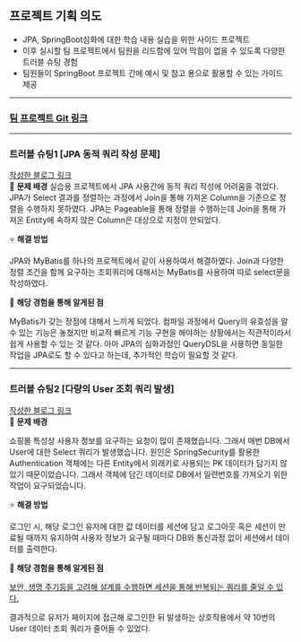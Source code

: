 ## 프로젝트 기획 의도
* JPA, SpringBoot심화에 대한 학습 내용 실습을 위한 사이드 프로젝트
* 이후 실시할 팀 프로젝트에서 팀원을 리드함에 있어 막힘이 없을 수 있도록 다양한 트러블 슈팅 경험
* 팀원들이 SpringBoot 프로젝트 간에 예시 및 참고 용으로 활용할 수 있는 가이드 제공  

<hr>

### <a href="https://github.com/Kim-soung-won/Team_Idle/tree/Readme">팀 프로젝트 Git 링크</a>  

<hr>

### 트러블 슈팅1 [JPA 동적 쿼리 작성 문제]
<a href="https://rlatmddnjs0103.tistory.com/214">작성한 블로그 링크</a>  
🚨 **문제 배경**
실습용 프로젝트에서 JPA 사용간에 동적 쿼리 작성에 어려움을 겪었다. JPA가 Select 결과를 정렬하는 과정에서 Join을 통해 가져온 Column을 기준으로 정렬을 수행하지 못하였다.
JPA는 Pageable을 통해 정렬을 수행하는데 Join을 통해 가져온 Entity에 속하지 않은 Column은 대상으로 지정이 안되었다.

⭐️ **해결 방법**

JPA와 MyBatis를 하나의 프로젝트에서 같이 사용하여서 해결하였다. Join과 다양한 정렬 조건을 함께 요구하는 조회쿼리에 대해서는 MyBatis를 사용하여 따로 select문을 작성하였다.

🤩 **해당 경험을 통해 알게된 점**

MyBatis가 갖는 장점에 대해서 느끼게 되었다. 컴파일 과정에서 Query의 유효성을 알 수 있는 기능은 놓쳤지만 비교적 빠르게 기능 구현을 해야하는 상황에서는 직관적이라서 쉽게 사용할 수 있는 것 같다. 아마 JPA의 심화과정인 QueryDSL을 사용하면 동일한 작업을 JPA로도 할 수 있다고 하는데, 추가적인 학습이 필요할 것 같다.  

<hr>

### 트러블 슈팅2 [다량의 User 조회 쿼리 발생]
<a href="https://rlatmddnjs0103.tistory.com/189">작성한 블로그 링크</a>  
🚨 **문제 배경**

쇼핑몰 특성상 사용자 정보를 요구하는 요청이 많이 존재했습니다. 그래서 매번 DB에서 User에 대한 Select 쿼리가 발생했습니다. 
 원인은 SpringSecurity를 활용한 Authentication 객체에는 다른 Entity에서 외래키로 사용되는 PK 데이터가 담기지 않았기 때문이었습니다. 그래서 객체에 담긴 데이터로 DB에서 일련번호를 가져오기 위한 작업이 요구되었습니다.

⭐️ **해결 방법**

로그인 시, 해당 로그인 유저에 대한 값 데이터를 세션에 담고 로그아웃 혹은 세션이 만료될 때까지 유지하여 사용자 정보가 요구될 때마다 DB와 통신과정 없이 세션에서 데이터를 출력한다.

🤩 **해당 경험을 통해 알게된 점**

[보안, 생명 주기등을 고려해 설계를 수행하면 세션을 통해 반복되는 쿼리를 줄일 수 있다.](https://rlatmddnjs0103.tistory.com/189)

결과적으로 유저가 페이지에 접근해 로그인한 뒤 발생하는 상호작용에서 약 10번의 User 데이터 조회 쿼리가 줄어들 수 있었다.
